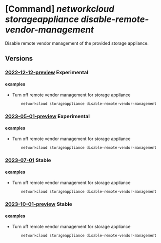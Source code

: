 # [Command] _networkcloud storageappliance disable-remote-vendor-management_

Disable remote vendor management of the provided storage appliance.

## Versions

### [2022-12-12-preview](/Resources/mgmt-plane/L3N1YnNjcmlwdGlvbnMve30vcmVzb3VyY2Vncm91cHMve30vcHJvdmlkZXJzL21pY3Jvc29mdC5uZXR3b3JrY2xvdWQvc3RvcmFnZWFwcGxpYW5jZXMve30vZGlzYWJsZXJlbW90ZXZlbmRvcm1hbmFnZW1lbnQ=/2022-12-12-preview.xml) **Experimental**

<!-- mgmt-plane /subscriptions/{}/resourcegroups/{}/providers/microsoft.networkcloud/storageappliances/{}/disableremotevendormanagement 2022-12-12-preview -->

#### examples

- Turn off remote vendor management for storage appliance
    ```bash
        networkcloud storageappliance disable-remote-vendor-management --resource-group "resourceGroupName" --storage-appliance-name "storageApplianceName"
    ```

### [2023-05-01-preview](/Resources/mgmt-plane/L3N1YnNjcmlwdGlvbnMve30vcmVzb3VyY2Vncm91cHMve30vcHJvdmlkZXJzL21pY3Jvc29mdC5uZXR3b3JrY2xvdWQvc3RvcmFnZWFwcGxpYW5jZXMve30vZGlzYWJsZXJlbW90ZXZlbmRvcm1hbmFnZW1lbnQ=/2023-05-01-preview.xml) **Experimental**

<!-- mgmt-plane /subscriptions/{}/resourcegroups/{}/providers/microsoft.networkcloud/storageappliances/{}/disableremotevendormanagement 2023-05-01-preview -->

#### examples

- Turn off remote vendor management for storage appliance
    ```bash
        networkcloud storageappliance disable-remote-vendor-management --resource-group "resourceGroupName" --storage-appliance-name "storageApplianceName"
    ```

### [2023-07-01](/Resources/mgmt-plane/L3N1YnNjcmlwdGlvbnMve30vcmVzb3VyY2Vncm91cHMve30vcHJvdmlkZXJzL21pY3Jvc29mdC5uZXR3b3JrY2xvdWQvc3RvcmFnZWFwcGxpYW5jZXMve30vZGlzYWJsZXJlbW90ZXZlbmRvcm1hbmFnZW1lbnQ=/2023-07-01.xml) **Stable**

<!-- mgmt-plane /subscriptions/{}/resourcegroups/{}/providers/microsoft.networkcloud/storageappliances/{}/disableremotevendormanagement 2023-07-01 -->

#### examples

- Turn off remote vendor management for storage appliance
    ```bash
        networkcloud storageappliance disable-remote-vendor-management --resource-group "resourceGroupName" --storage-appliance-name "storageApplianceName"
    ```

### [2023-10-01-preview](/Resources/mgmt-plane/L3N1YnNjcmlwdGlvbnMve30vcmVzb3VyY2Vncm91cHMve30vcHJvdmlkZXJzL21pY3Jvc29mdC5uZXR3b3JrY2xvdWQvc3RvcmFnZWFwcGxpYW5jZXMve30vZGlzYWJsZXJlbW90ZXZlbmRvcm1hbmFnZW1lbnQ=/2023-10-01-preview.xml) **Stable**

<!-- mgmt-plane /subscriptions/{}/resourcegroups/{}/providers/microsoft.networkcloud/storageappliances/{}/disableremotevendormanagement 2023-10-01-preview -->

#### examples

- Turn off remote vendor management for storage appliance
    ```bash
        networkcloud storageappliance disable-remote-vendor-management --resource-group "resourceGroupName" --storage-appliance-name "storageApplianceName"
    ```
